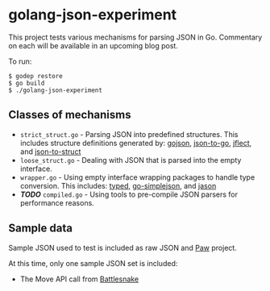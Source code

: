 # golang-json-experiment

This project tests various mechanisms for parsing JSON in Go. Commentary on each will be available in an upcoming blog post.

To run:

	$ godep restore
	$ go build
	$ ./golang-json-experiment

## Classes of mechanisms

- `strict_struct.go` - Parsing JSON into predefined structures. This includes structure definitions generated by: [gojson](https://github.com/ChimeraCoder/gojson), [json-to-go](http://mholt.github.io/json-to-go/), [jflect](http://godoc.org/github.com/str1ngs/jflect), and [json-to-struct](https://github.com/tmc/json-to-struct)
- `loose_struct.go` - Dealing with JSON that is parsed into the empty interface.
- `wrapper.go` - Using empty interface wrapping packages to handle type conversion. This includes: [typed](https://github.com/karlseguin/typed), [go-simplejson](https://github.com/bitly/go-simplejson), and [jason](https://github.com/antonholmquist/jason)
- ***TODO*** `compiled.go` - Using tools to pre-compile JSON parsers for performance reasons.


## Sample data

Sample JSON used to test is included as raw JSON and [Paw](https://luckymarmot.com/paw) project. 

At this time, only one sample JSON set is included:

-  The Move API call from [Battlesnake](https://github.com/sendwithus/battlesnake)